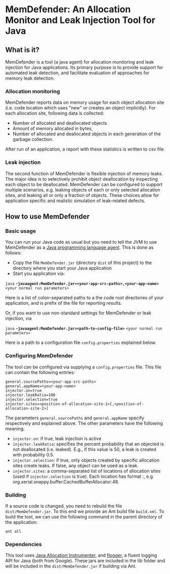 # MemDefender: An Allocation Monitor and Leak Injection Tool for Java

## What is it?
MemDefender is a tool (a java agent) for allocation monitoring and leak injection for Java applications. 
Its primary purpose is to provide support for automated leak detection, and facilitate evaluation of approaches for memory leak detection.


### Allocation monitoring
MemDefender reports data on memory usage for each object allocation site (i.e. code location which uses "new" or creates an object implicitly).
For each allocation site, following data is collected:
* Number of allocated and deallocated objects
* Amount of memory allocated in bytes,
* Number of allocated and deallocated objects in each generation of the garbage collection.

After run of an application, a report with these statistics is written to csv file.

### Leak injection
The second function of MemDefender is flexible injection of memory leaks. 
The major idea is to selectively prohibit object deallocation by inspecting each object to be deallocated. 
MemDefender can be configured to support multiple scenarios, e.g. leaking objects of each or only selected allocation sites, 
and leaking all or only a fraction of objects. These choices allow for application specific and realistic simulation of leak-related defects. 


## How to use MemDefender

### Basic usage
You can run your Java code as usual but you need to tell the JVM to use MemDefender as a 
[Java programming language agent](https://docs.oracle.com/javase/7/docs/api/java/lang/instrument/package-summary.html).
This is done as follows:
* Copy the file `MemDefender.jar` (directory `dist` of this project) to the directory where you start your Java application
* Start you application via:

`java` **`-javaagent:MemDefender.jar=<your-app-src-paths>,<your-app-name>`**  `<your normal run parameters>`

Here <your-app-src-paths> is a list of colon-separated paths to a the code root directories of your application, and <your-app-name> is 
prefix of the file for reporting results.

Or, if you want to use non-standard settings for MemDefender or leak injection, via 

`java` **`-javaagent:MemDefender.jar=<path-to-config-file>`**  `<your normal run parameters>`

Here <path-to-config-file> is a path to a configuration file `config.properties` explained below.

### Configuring MemDefender
The tool can be configured via supplying a `config.properties` file. This file can contain the 
following entries:

```
general.sourcePaths=<your-app-src-paths>
general.appName=<your-app-name>
injector.on=true
injector.leakRatio=100
injector.selection=true
injector.sites=<position-of-allocation-site-1>[,<position-of-allocation-site-2>]
```

The parameters `general.sourcePaths` and `general.appName` specify respectively <your-app-src-paths> and <your-app-name> explained above.
The other parameters have the following meaning:
* `injector.on`: if true, leak injection is active
* `injector.leakRatio`: specifies the percent probability that an objected is not deallocated (i.e. leaked). 
E.g., if this value is 50, a leak is created with probability 0.5.
* ``injector.selection``: if true, only objects created by specific allocation sites create leaks. If false, any object
can be used as a leak. 
* ``injector.sites``: a comma-separated list of locations of allocation sites (used if ``injector.selection`` is true).
Each location has format <fully-qualified-java-class>:<line-number>, e.g. org.xerial.snappy.buffer.CachedBufferAllocator:48. 

### Building
If a source code is changed, you need to rebuild the file `dist/MemDefender.jar`. 
To this end we provide an Ant build file `build.xml`.  To build the tool, we can use the following command 
in the parent directory of the application:

`ant all`           
 

### Dependencies
This tool uses [Java Allocation Instrumenter](https://github.com/google/allocation-instrumenter), 
and [flogger](https://github.com/google/flogger), a fluent logging API for Java (both from Google).
These jars are included in the lib folder and will be included in the `dist/MemDefender.jar` if building 
via Ant.
